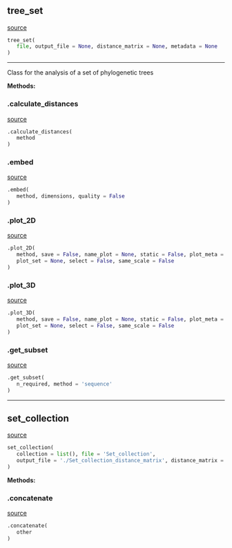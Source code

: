 #


## tree_set
[source](https://github.com/AndreaRubbi/Pear-EBI/blob/master/pear_ebi/tree_set.py/#L68)
```python 
tree_set(
   file, output_file = None, distance_matrix = None, metadata = None
)
```


---
Class for the analysis of a set of phylogenetic trees


**Methods:**


### .calculate_distances
[source](https://github.com/AndreaRubbi/Pear-EBI/blob/master/pear_ebi/tree_set.py/#L144)
```python
.calculate_distances(
   method
)
```


### .embed
[source](https://github.com/AndreaRubbi/Pear-EBI/blob/master/pear_ebi/tree_set.py/#L161)
```python
.embed(
   method, dimensions, quality = False
)
```


### .plot_2D
[source](https://github.com/AndreaRubbi/Pear-EBI/blob/master/pear_ebi/tree_set.py/#L211)
```python
.plot_2D(
   method, save = False, name_plot = None, static = False, plot_meta = 'SET-ID',
   plot_set = None, select = False, same_scale = False
)
```


### .plot_3D
[source](https://github.com/AndreaRubbi/Pear-EBI/blob/master/pear_ebi/tree_set.py/#L265)
```python
.plot_3D(
   method, save = False, name_plot = None, static = False, plot_meta = 'SET-ID',
   plot_set = None, select = False, same_scale = False
)
```


### .get_subset
[source](https://github.com/AndreaRubbi/Pear-EBI/blob/master/pear_ebi/tree_set.py/#L321)
```python
.get_subset(
   n_required, method = 'sequence'
)
```


----


## set_collection
[source](https://github.com/AndreaRubbi/Pear-EBI/blob/master/pear_ebi/tree_set.py/#L392)
```python 
set_collection(
   collection = list(), file = 'Set_collection',
   output_file = './Set_collection_distance_matrix', distance_matrix = None
)
```




**Methods:**


### .concatenate
[source](https://github.com/AndreaRubbi/Pear-EBI/blob/master/pear_ebi/tree_set.py/#L510)
```python
.concatenate(
   other
)
```

